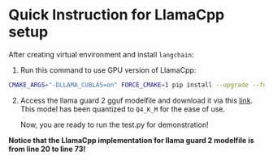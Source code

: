 # Quick Instruction for LlamaCpp setup

After creating virtual environment and install `langchain`:

1. Run this command to use GPU version of LlamaCpp:
```bash
CMAKE_ARGS="-DLLAMA_CUBLAS=on" FORCE_CMAKE=1 pip install --upgrade --force-reinstall llama-cpp-python --no-cache-dir
```
2. Access the llama guard 2 gguf modelfile and download it via this [link](https://rmiteduau-my.sharepoint.com/:f:/g/personal/s3924826_rmit_edu_vn/EpoVJIgorNNDiB7FTABtR-QBuO3zk5GPbD-DsKUgR8Ggeg?e=5uXcwL). This model has been quantized to `Q4_K_M` for the ease of use.

    Now, you are ready to run the test.py for demonstration!

**Notice that the LlamaCpp implementation for llama guard 2 modelfile is from line 20 to line 73!**